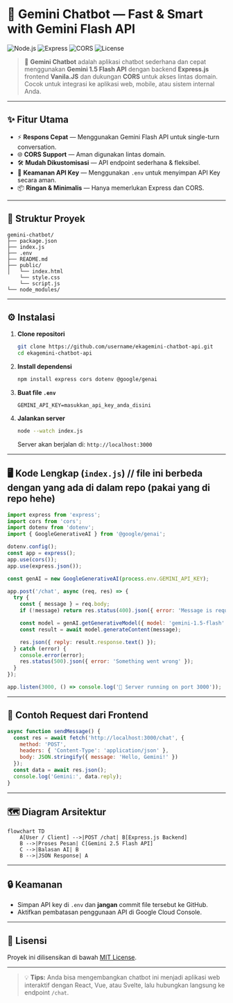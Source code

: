 # 💬 Gemini Chatbot — Fast & Smart with Gemini Flash API

![Node.js](https://img.shields.io/badge/Node.js-18+-green)
![Express](https://img.shields.io/badge/Express.js-4.x-blue)
![CORS](https://img.shields.io/badge/CORS-enabled-orange)
![License](https://img.shields.io/badge/License-MIT-purple)

> 🚀 **Gemini Chatbot** adalah aplikasi chatbot sederhana dan cepat menggunakan **Gemini 1.5 Flash API** dengan backend **Express.js**  frontend **Vanila.JS** dan dukungan **CORS** untuk akses lintas domain.  
> Cocok untuk integrasi ke aplikasi web, mobile, atau sistem internal Anda.

---

## ✨ Fitur Utama

- ⚡ **Respons Cepat** — Menggunakan Gemini Flash API untuk single-turn conversation.
- 🌐 **CORS Support** — Aman digunakan lintas domain.
- 🛠 **Mudah Dikustomisasi** — API endpoint sederhana & fleksibel.
- 🔐 **Keamanan API Key** — Menggunakan `.env` untuk menyimpan API Key secara aman.
- 📦 **Ringan & Minimalis** — Hanya memerlukan Express dan CORS.

---

## 📂 Struktur Proyek

```
gemini-chatbot/
├── package.json
├── index.js
├── .env
├── README.md
├── public/
│   └── index.html
    └── style.css
    └── script.js
└── node_modules/
```

---

## ⚙️ Instalasi

1. **Clone repositori**
   ```bash
   git clone https://github.com/username/ekagemini-chatbot-api.git
   cd ekagemini-chatbot-api
   ```

2. **Install dependensi**
   ```bash
   npm install express cors dotenv @google/genai
   ```

3. **Buat file `.env`**
   ```env
   GEMINI_API_KEY=masukkan_api_key_anda_disini
   ```

4. **Jalankan server**
   ```bash
   node --watch index.js
   ```
   Server akan berjalan di: `http://localhost:3000`

---

## 🖥 Kode Lengkap (`index.js`) // file ini berbeda dengan yang ada di dalam repo (pakai yang di repo hehe)
```javascript
import express from 'express';
import cors from 'cors';
import dotenv from 'dotenv';
import { GoogleGenerativeAI } from '@google/genai';

dotenv.config();
const app = express();
app.use(cors());
app.use(express.json());

const genAI = new GoogleGenerativeAI(process.env.GEMINI_API_KEY);

app.post('/chat', async (req, res) => {
  try {
    const { message } = req.body;
    if (!message) return res.status(400).json({ error: 'Message is required' });

    const model = genAI.getGenerativeModel({ model: 'gemini-1.5-flash' });
    const result = await model.generateContent(message);

    res.json({ reply: result.response.text() });
  } catch (error) {
    console.error(error);
    res.status(500).json({ error: 'Something went wrong' });
  }
});

app.listen(3000, () => console.log('🚀 Server running on port 3000'));
```

---

## 📡 Contoh Request dari Frontend

```javascript
async function sendMessage() {
  const res = await fetch('http://localhost:3000/chat', {
    method: 'POST',
    headers: { 'Content-Type': 'application/json' },
    body: JSON.stringify({ message: 'Hello, Gemini!' })
  });
  const data = await res.json();
  console.log('Gemini:', data.reply);
}
```

---

## 🗺 Diagram Arsitektur

```mermaid
flowchart TD
    A[User / Client] -->|POST /chat| B[Express.js Backend]
    B -->|Proses Pesan| C[Gemini 2.5 Flash API]
    C -->|Balasan AI| B
    B -->|JSON Response| A
```

---

## 🔒 Keamanan

- Simpan API key di `.env` dan **jangan** commit file tersebut ke GitHub.
- Aktifkan pembatasan penggunaan API di Google Cloud Console.

---

## 📜 Lisensi

Proyek ini dilisensikan di bawah [MIT License](LICENSE).

---

> 💡 **Tips:** Anda bisa mengembangkan chatbot ini menjadi aplikasi web interaktif dengan React, Vue, atau Svelte, lalu hubungkan langsung ke endpoint `/chat`.
